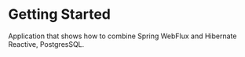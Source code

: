 # Getting Started

Application that shows how to combine Spring WebFlux and Hibernate Reactive, PostgresSQL.
